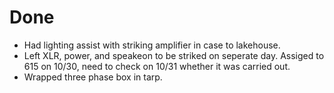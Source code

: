 # Done
- Had lighting assist with striking amplifier in case to lakehouse.
- Left XLR, power, and speakeon to be striked on seperate day. Assiged to 615 on 10/30, need to check on 10/31 whether it was carried out.
- Wrapped three phase box in tarp.
